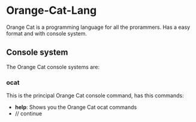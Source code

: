 # Orange-Cat-Lang
Orange Cat is a programming language for all the prorammers.
Has a easy format and with console system.

## Console system

The Orange Cat console systems are:

### ocat
This is the principal Orange Cat console command, has this commands:
 - **help**: Shows you the Orange Cat ocat commands
 - // continue
